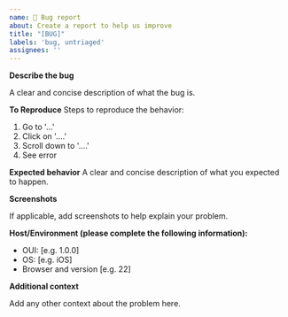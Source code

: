 ```yaml
---
name: 🐛 Bug report
about: Create a report to help us improve
title: "[BUG]"
labels: 'bug, untriaged'
assignees: ''
---
```


**Describe the bug**

A clear and concise description of what the bug is.

**To Reproduce**
Steps to reproduce the behavior:
1. Go to '...'
2. Click on '....'
3. Scroll down to '....'
4. See error

**Expected behavior**
A clear and concise description of what you expected to happen.

**Screenshots**

If applicable, add screenshots to help explain your problem.

**Host/Environment (please complete the following information):**
 - OUI: [e.g. 1.0.0]
 - OS: [e.g. iOS]
 - Browser and version [e.g. 22]

**Additional context**

Add any other context about the problem here.
